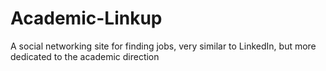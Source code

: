 # Academic-Linkup
A social networking site for finding jobs, very similar to LinkedIn, but more dedicated to the academic direction
